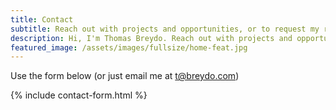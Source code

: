 ```yaml
---
title: Contact
subtitle: Reach out with projects and opportunities, or to request my resume.
description: Hi, I'm Thomas Breydo. Reach out with projects and opportunities, or to request my resume.
featured_image: /assets/images/fullsize/home-feat.jpg
---
```


Use the form below (or just email me at <t@breydo.com>)

{% include contact-form.html %}
